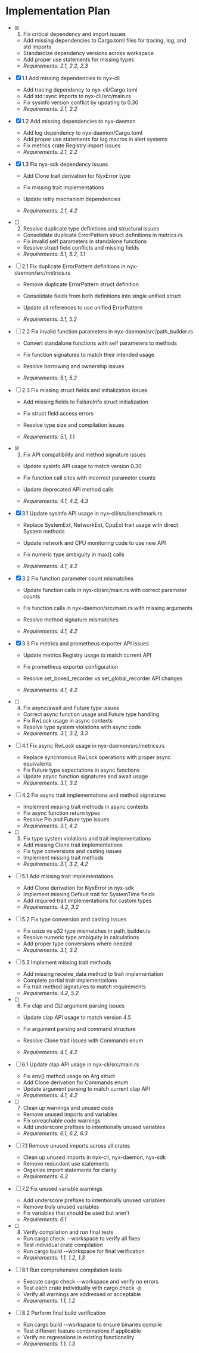 # Implementation Plan

- [x] 1. Fix critical dependency and import issues





  - Add missing dependencies to Cargo.toml files for tracing, log, and std imports
  - Standardize dependency versions across workspace
  - Add proper use statements for missing types
  - _Requirements: 2.1, 2.2, 2.3_

- [x] 1.1 Add missing dependencies to nyx-cli


  - Add tracing dependency to nyx-cli/Cargo.toml
  - Add std::sync imports to nyx-cli/src/main.rs
  - Fix sysinfo version conflict by updating to 0.30
  - _Requirements: 2.1, 2.2_

- [x] 1.2 Add missing dependencies to nyx-daemon


  - Add log dependency to nyx-daemon/Cargo.toml
  - Add proper use statements for log macros in alert systems
  - Fix metrics crate Registry import issues
  - _Requirements: 2.1, 2.2_



- [x] 1.3 Fix nyx-sdk dependency issues




  - Add Clone trait derivation for NyxError type


  - Fix missing trait implementations
  - Update retry mechanism dependencies
  - _Requirements: 2.1, 4.2_




- [ ] 2. Resolve duplicate type definitions and structural issues




  - Consolidate duplicate ErrorPattern struct definitions in metrics.rs
  - Fix invalid self parameters in standalone functions
  - Resolve struct field conflicts and missing fields
  - _Requirements: 5.1, 5.2, 1.1_





- [ ] 2.1 Fix duplicate ErrorPattern definitions in nyx-daemon/src/metrics.rs
  - Remove duplicate ErrorPattern struct definition
  - Consolidate fields from both definitions into single unified struct


  - Update all references to use unified ErrorPattern
  - _Requirements: 5.1, 5.2_






- [ ] 2.2 Fix invalid function parameters in nyx-daemon/src/path_builder.rs
  - Convert standalone functions with self parameters to methods


  - Fix function signatures to match their intended usage
  - Resolve borrowing and ownership issues
  - _Requirements: 5.1, 5.2_



- [ ] 2.3 Fix missing struct fields and initialization issues
  - Add missing fields to FailureInfo struct initialization
  - Fix struct field access errors


  - Resolve type size and compilation issues
  - _Requirements: 5.1, 1.1_

- [x] 3. Fix API compatibility and method signature issues






  - Update sysinfo API usage to match version 0.30
  - Fix function call sites with incorrect parameter counts






  - Update deprecated API method calls
  - _Requirements: 4.1, 4.2, 4.3_

- [x] 3.1 Update sysinfo API usage in nyx-cli/src/benchmark.rs



  - Replace SystemExt, NetworkExt, CpuExt trait usage with direct System methods


  - Update network and CPU monitoring code to use new API




  - Fix numeric type ambiguity in max() calls
  - _Requirements: 4.1, 4.2_

- [x] 3.2 Fix function parameter count mismatches




  - Update function calls in nyx-cli/src/main.rs with correct parameter counts


  - Fix function calls in nyx-daemon/src/main.rs with missing arguments
  - Resolve method signature mismatches
  - _Requirements: 4.1, 4.2_











- [x] 3.3 Fix metrics and prometheus exporter API issues




  - Update metrics Registry usage to match current API


  - Fix prometheus exporter configuration

  - Resolve set_boxed_recorder vs set_global_recorder API changes
  - _Requirements: 4.1, 4.2_

- [ ] 4. Fix async/await and Future type issues




  - Correct async function usage and Future type handling
  - Fix RwLock usage in async contexts
  - Resolve type system violations with async code
  - _Requirements: 3.1, 3.2, 3.3_



- [ ] 4.1 Fix async RwLock usage in nyx-daemon/src/metrics.rs

  - Replace synchronous RwLock operations with proper async equivalents
  - Fix Future type expectations in async functions
  - Update async function signatures and await usage
  - _Requirements: 3.1, 3.2_

- [ ] 4.2 Fix async trait implementations and method signatures

  - Implement missing trait methods in async contexts
  - Fix async function return types
  - Resolve Pin and Future type issues
  - _Requirements: 3.1, 4.2_

- [ ] 5. Fix type system violations and trait implementations


  - Add missing Clone trait implementations
  - Fix type conversions and casting issues
  - Implement missing trait methods
  - _Requirements: 3.1, 3.2, 4.2_

- [ ] 5.1 Add missing trait implementations

  - Add Clone derivation for NyxError in nyx-sdk
  - Implement missing Default trait for SystemTime fields
  - Add required trait implementations for custom types
  - _Requirements: 4.2, 3.2_


- [ ] 5.2 Fix type conversion and casting issues

  - Fix usize vs u32 type mismatches in path_builder.rs
  - Resolve numeric type ambiguity in calculations
  - Add proper type conversions where needed
  - _Requirements: 3.1, 3.2_

- [ ] 5.3 Implement missing trait methods

  - Add missing receive_data method to trait implementation
  - Complete partial trait implementations
  - Fix trait method signatures to match requirements
  - _Requirements: 4.2, 5.2_

- [ ] 6. Fix clap and CLI argument parsing issues


  - Update clap API usage to match version 4.5
  - Fix argument parsing and command structure
  - Resolve Clone trait issues with Commands enum

  - _Requirements: 4.1, 4.2_

- [ ] 6.1 Update clap API usage in nyx-cli/src/main.rs
  - Fix env() method usage on Arg struct
  - Add Clone derivation for Commands enum
  - Update argument parsing to match current clap API
  - _Requirements: 4.1, 4.2_

- [ ] 7. Clean up warnings and unused code

  - Remove unused imports and variables
  - Fix unreachable code warnings
  - Add underscore prefixes to intentionally unused variables
  - _Requirements: 6.1, 6.2, 6.3_

- [ ] 7.1 Remove unused imports across all crates
  - Clean up unused imports in nyx-cli, nyx-daemon, nyx-sdk
  - Remove redundant use statements
  - Organize import statements for clarity
  - _Requirements: 6.2_

- [ ] 7.2 Fix unused variable warnings
  - Add underscore prefixes to intentionally unused variables
  - Remove truly unused variables
  - Fix variables that should be used but aren't
  - _Requirements: 6.1_

- [ ] 8. Verify compilation and run final tests

  - Run cargo check --workspace to verify all fixes
  - Test individual crate compilation
  - Run cargo build --workspace for final verification
  - _Requirements: 1.1, 1.2, 1.3_

- [ ] 8.1 Run comprehensive compilation tests
  - Execute cargo check --workspace and verify no errors
  - Test each crate individually with cargo check -p <crate>
  - Verify all warnings are addressed or acceptable
  - _Requirements: 1.1, 1.2_

- [ ] 8.2 Perform final build verification
  - Run cargo build --workspace to ensure binaries compile
  - Test different feature combinations if applicable
  - Verify no regressions in existing functionality
  - _Requirements: 1.1, 1.3_